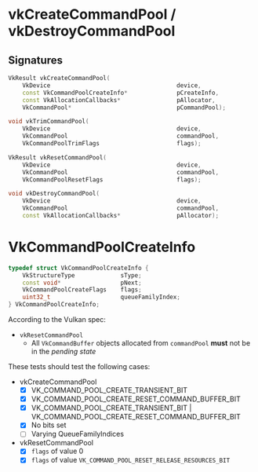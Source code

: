 # vkCreateCommandPool / vkDestroyCommandPool

## Signatures
```c++
VkResult vkCreateCommandPool(
    VkDevice                                    device,
    const VkCommandPoolCreateInfo*              pCreateInfo,
    const VkAllocationCallbacks*                pAllocator,
    VkCommandPool*                              pCommandPool);

void vkTrimCommandPool(
    VkDevice                                    device,
    VkCommandPool                               commandPool,
    VkCommandPoolTrimFlags                      flags);

VkResult vkResetCommandPool(
    VkDevice                                    device,
    VkCommandPool                               commandPool,
    VkCommandPoolResetFlags                     flags);

void vkDestroyCommandPool(
    VkDevice                                    device,
    VkCommandPool                               commandPool,
    const VkAllocationCallbacks*                pAllocator);
```

# VkCommandPoolCreateInfo
```c++
typedef struct VkCommandPoolCreateInfo {
    VkStructureType             sType;
    const void*                 pNext;
    VkCommandPoolCreateFlags    flags;
    uint32_t                    queueFamilyIndex;
} VkCommandPoolCreateInfo;
```
According to the Vulkan spec:
- `vkResetCommandPool`
  - All `VkCommandBuffer` objects allocated from `commandPool` **must** not be
  in the *pending state*

These tests should test the following cases:
- vkCreateCommandPool
  - [x] VK\_COMMAND\_POOL\_CREATE\_TRANSIENT\_BIT
  - [x] VK\_COMMAND\_POOL\_CREATE\_RESET\_COMMAND\_BUFFER\_BIT
  - [x] VK\_COMMAND\_POOL\_CREATE\_TRANSIENT\_BIT | VK\_COMMAND\_POOL\_CREATE\_RESET\_COMMAND\_BUFFER\_BIT
  - [x] No bits set
  - [ ] Varying QueueFamilyIndices
- vkResetCommandPool
  - [x] `flags` of value 0
  - [x] `flags` of value `VK_COMMAND_POOL_RESET_RELEASE_RESOURCES_BIT`
